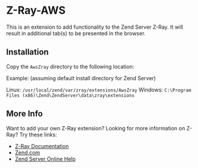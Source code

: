 Z-Ray-AWS
=============

This is an extension to add functionality to the Zend Server Z-Ray. It will result 
in additional tab(s) to be presented in the browser.

Installation
------------

Copy the `AwsZray` directory to the following location:

Example: (assuming default install directory for Zend Server)

Linux: `/usr/local/zend/var/zray/extensions/AwsZray`
Windows: `C:\Program Files (x86)\Zend\ZendServer\data\zray\extensions`

More Info
------------

Want to add your own Z-Ray extension? Looking for more information on Z-Ray? Try these links:

- [Z-Ray Documentation](https://github.com/zend-server-extensions/Z-Ray-Documentation)
- [Zend.com](http://www.zend.com/en/products/server/z-ray)
- [Zend Server Online Help](http://files.zend.com/help/Zend-Server/zend-server.htm#z-ray_concept.htm)
